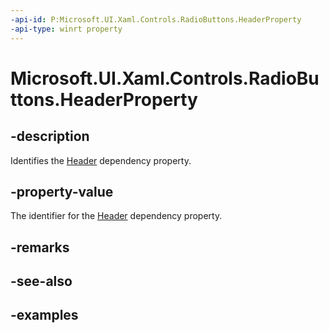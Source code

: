 ```yaml
---
-api-id: P:Microsoft.UI.Xaml.Controls.RadioButtons.HeaderProperty
-api-type: winrt property
---
```


# Microsoft.UI.Xaml.Controls.RadioButtons.HeaderProperty

<!--
public static Windows.UI.Xaml.DependencyProperty HeaderProperty { get; }
-->

## -description

Identifies the [Header](radiobuttons_header.md) dependency property.

## -property-value

The identifier for the [Header](radiobuttons_header.md) dependency property.

## -remarks

## -see-also

## -examples

